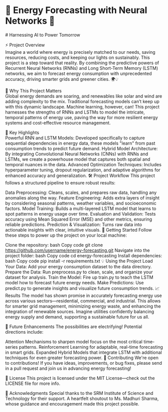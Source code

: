 <h1>🔋 Energy Forecasting with Neural Networks 🔋</h1>
# Harnessing AI to Power Tomorrow

⚡️ Project Overview <br>
Imagine a world where energy is precisely matched to our needs, saving resources, reducing costs, and keeping our lights on sustainably. This project is a step toward that reality. By combining the predictive powers of Recurrent Neural Networks (RNNs) and Long Short-Term Memory (LSTM) networks, we aim to forecast energy consumption with unprecedented accuracy, driving smarter grids and greener cities. 🌍💡

🎯 Why This Project Matters <br>
Global energy demands are soaring, and renewables like solar and wind are adding complexity to the mix. Traditional forecasting models can’t keep up with this dynamic landscape. Machine learning, however, can! This project harnesses the strengths of RNNs and LSTMs to model the intricate, temporal patterns of energy use, paving the way for more resilient energy systems and cost-effective resource management.

🌟 Key Highlights <br>
Powerful RNN and LSTM Models: Developed specifically to capture sequential dependencies in energy data, these models "learn" from past consumption trends to predict future demand.
Hybrid Model Architecture: By integrating Convolutional Neural Networks (CNNs) with RNNs and LSTMs, we create a powerhouse model that captures both spatial and temporal nuances in the data.
Advanced Optimization Techniques: Includes hyperparameter tuning, dropout regularization, and adaptive algorithms for enhanced accuracy and generalization.
🛠 Project Workflow
This project follows a structured pipeline to ensure robust results:

Data Preprocessing: Cleans, scales, and prepares raw data, handling any anomalies along the way.
Feature Engineering: Adds extra layers of insight by considering seasonal patterns, weather variables, and socioeconomic factors.
Model Training: Builds a multi-layered LSTM model that learns to spot patterns in energy usage over time.
Evaluation and Validation: Tests accuracy using Mean Squared Error (MSE) and other metrics, ensuring reliable predictions.
Prediction & Visualization: Turns raw data into actionable insights with clear, intuitive visuals.
🚀 Getting Started
Follow these steps to power up the project on your local machine:

Clone the repository:
bash
Copy code
git clone https://github.com/username/energy-forecasting.git
Navigate into the project folder:
bash
Copy code
cd energy-forecasting
Install dependencies:
bash
Copy code
pip install -r requirements.txt
💡 Using the Project
Load Your Data: Add your energy consumption dataset to the data directory.
Prepare the Data: Run preprocess.py to clean, scale, and organize your dataset for analysis.
Train the Model: Fire up train.py to teach the LSTM model how to forecast future energy needs.
Make Predictions: Use predict.py to generate insights and visualize future consumption trends.
📈 Results
The model has shown promise in accurately forecasting energy use across various sectors—residential, commercial, and industrial. This allows for smarter grid management, minimizing energy waste, and enhancing the integration of renewable sources. Imagine utilities confidently balancing energy supply and demand, supporting a sustainable future for us all.

🚀 Future Enhancements
The possibilities are electrifying! Potential directions include:

Attention Mechanisms to sharpen model focus on the most critical time-series patterns.
Reinforcement Learning for adaptable, real-time forecasting in smart grids.
Expanded Hybrid Models that integrate LSTM with additional techniques for even greater forecasting power.
🤝 Contributing
We're open to contributions! If you have ideas, improvements, or bug fixes, please send in a pull request and join us in advancing energy forecasting!

📜 License
This project is licensed under the MIT License—check out the LICENSE file for more info.

🙏 Acknowledgments
Special thanks to the SRM Institute of Science and Technology for their support. A heartfelt shoutout to Ms. Madhuri Sharma, whose guidance and encouragement made this project possible.
